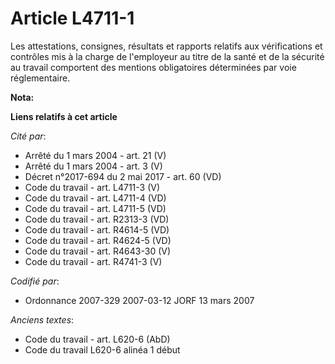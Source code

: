 # Article L4711-1

Les attestations, consignes, résultats et rapports relatifs aux vérifications et contrôles mis à la charge de l'employeur au
titre de la santé et de la sécurité au travail comportent des mentions obligatoires déterminées par voie réglementaire.

**Nota:**



**Liens relatifs à cet article**

_Cité par_:

  - Arrêté du 1 mars 2004 - art. 21 (V)
  - Arrêté du 1 mars 2004 - art. 3 (V)
  - Décret n°2017-694 du 2 mai 2017 - art. 60 (VD)
  - Code du travail - art. L4711-3 (V)
  - Code du travail - art. L4711-4 (VD)
  - Code du travail - art. L4711-5 (VD)
  - Code du travail - art. R2313-3 (VD)
  - Code du travail - art. R4614-5 (VD)
  - Code du travail - art. R4624-5 (VD)
  - Code du travail - art. R4643-30 (V)
  - Code du travail - art. R4741-3 (V)

_Codifié par_:

  - Ordonnance 2007-329 2007-03-12 JORF 13 mars 2007

_Anciens textes_:

  - Code du travail - art. L620-6 (AbD)
  - Code du travail L620-6 alinéa 1 début
